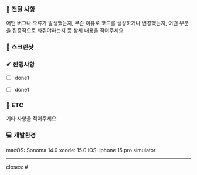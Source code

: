 ### 📃 전달 사항
어떤 버그나 오류가 발생했는지, 무슨 이유로 코드를 생성하거나 변경했는지, 어떤 부분을 집중적으로 봐줘야하는지 등
상세 내용을 적어주세요.


### 📸 스크린샷



### ✔ 진행사항
- [ ] done1
- [ ] done1


### 🔴 ETC
기타 사항을 적어주세요.


### 💻 개발환경
macOS: Sonoma 14.0
xcode: 15.0
iOS: iphone 15 pro simulator


<hr>

closes: #
